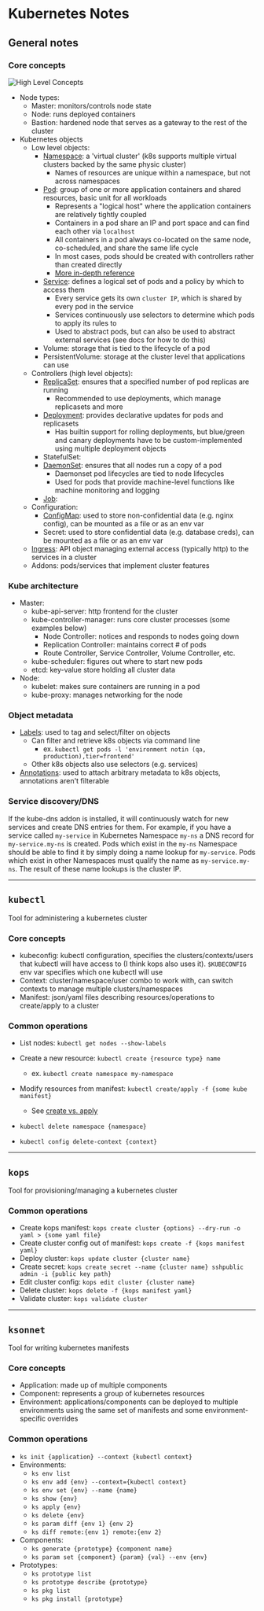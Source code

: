 # Kubernetes Notes

## General notes

### Core concepts

![High Level
Concepts](https://github.com/leoyu037/cheatsheets/blob/master/kubernetes/.resources/kubernetes-high-level-concepts.png)

- Node types:
    - Master: monitors/controls node state
    - Node: runs deployed containers
    - Bastion: hardened node that serves as a gateway to the rest of the cluster
- Kubernetes objects
    - Low level objects:
        - [Namespace](https://kubernetes.io/docs/concepts/overview/working-with-objects/namespaces/):
          a 'virtual cluster' (k8s supports multiple virtual clusters backed by the
          same physic cluster)
            - Names of resources are unique within a namespace, but not across
              namespaces
        - [Pod](https://kubernetes.io/docs/tutorials/kubernetes-basics/explore/explore-intro/):
          group of one or more application containers and shared resources,
          basic unit for all workloads
            - Represents a "logical host" where the application containers are
              relatively tightly coupled
            - Containers in a pod share an IP and port space and can find each
              other via `localhost`
            - All containers in a pod always co-located on the same node,
              co-scheduled, and share the same life cycle
            - In most cases, pods should be created with controllers rather than
              created directly
            - [More in-depth reference](https://kubernetes.io/docs/concepts/workloads/pods/pod/)
        - [Service](https://kubernetes.io/docs/concepts/services-networking/service/):
          defines a logical set of pods and a policy by which to access them
            - Every service gets its own `cluster IP`, which is shared by every
              pod in the service
            - Services continuously use selectors to determine which pods to
              apply its rules to
            - Used to abstract pods, but can also be used to abstract external
              services (see docs for how to do this)
        - Volume: storage that is tied to the lifecycle of a pod
        - PersistentVolume: storage at the cluster level that applications can
          use
    - Controllers (high level objects):
        - [ReplicaSet](https://kubernetes.io/docs/concepts/workloads/controllers/replicaset/):
          ensures that a specified number of pod replicas are running
            - Recommended to use deployments, which manage replicasets and more
        - [Deployment](https://kubernetes.io/docs/concepts/workloads/controllers/deployment/):
          provides declarative updates for pods and replicasets
            - Has builtin support for rolling deployments, but blue/green and
              canary deployments have to be custom-implemented using multiple
              deployment objects
        - StatefulSet:
        - [DaemonSet](https://kubernetes.io/docs/concepts/workloads/controllers/daemonset/):
          ensures that all nodes run a copy of a pod
            - Daemonset pod lifecycles are tied to node lifecycles
            - Used for pods that provide machine-level functions like machine
              monitoring and logging
        - [Job](https://kubernetes.io/docs/concepts/workloads/controllers/jobs-run-to-completion/):
    - Configuration:
        - [ConfigMap](https://github.com/leoyu037/cheatsheets/blob/master/kubernetes/configmap.md): used to store non-confidential data (e.g. nginx config), can
          be mounted as a file or as an env var
        - Secret: used to store confidential data (e.g. database creds), can be
          mounted as a file or as an env var
    - [Ingress](https://kubernetes.io/docs/concepts/services-networking/ingress/):
      API object managing external access (typically http) to the services in a
      cluster
    - Addons: pods/services that implement cluster features

### Kube architecture

- Master:
    - kube-api-server: http frontend for the cluster
    - kube-controller-manager: runs core cluster processes (some examples below)
        - Node Controller: notices and responds to nodes going down
        - Replication Controller: maintains correct # of pods
        - Route Controller, Service Controller, Volume Controller, etc.
    - kube-scheduler: figures out where to start new pods
    - etcd: key-value store holding all cluster data
- Node:
    - kubelet: makes sure containers are running in a pod
    - kube-proxy: manages networking for the node

### Object metadata

- [Labels](https://kubernetes.io/docs/concepts/overview/working-with-objects/labels/):
  used to tag and select/filter on objects
    - Can filter and retrieve k8s objects via command line
        - ex. `kubectl get pods -l 'environment notin (qa, production),tier=frontend'`
    - Other k8s objects also use selectors (e.g. services)
- [Annotations](https://kubernetes.io/docs/concepts/overview/working-with-objects/annotations/):
  used to attach arbitrary metadata to k8s objects, annotations aren't
  filterable

### Service discovery/DNS

If the kube-dns addon is installed, it will continuously watch for new services
and create DNS entries for them. For example, if you have a service called
`my-service` in Kubernetes Namespace `my-ns` a DNS record for
`my-service.my-ns` is created. Pods which exist in the `my-ns` Namespace should
be able to find it by simply doing a name lookup for `my-service`. Pods which
exist in other Namespaces must qualify the name as `my-service.my-ns`. The
result of these name lookups is the cluster IP.

--------------------------------------------------------------------------------

## `kubectl`

Tool for administering a kubernetes cluster

### Core concepts

- kubeconfig: kubectl configuration, specifies the clusters/contexts/users that
  kubectl will have access to (I think kops also uses it). `$KUBECONFIG` env
  var specifies which one kubectl will use
- Context: cluster/namespace/user combo to work with, can switch contexts to
  manage multiple clusters/namespaces
- Manifest: json/yaml files describing resources/operations to create/apply to
  a cluster

### Common operations

- List nodes: `kubectl get nodes --show-labels`
- Create a new resource: `kubectl create {resource type} name`
    - ex. `kubectl create namespace my-namespace`
- Modify resources from manifest: `kubectl create/apply -f {some kube manifest}`
    - See [create vs. apply](https://kubernetes.io/docs/concepts/overview/object-management-kubectl/overview/)

- `kubectl delete namespace {namespace}`
- `kubectl config delete-context {context}`

--------------------------------------------------------------------------------

## `kops`

Tool for provisioning/managing a kubernetes cluster

### Common operations

- Create kops manifest: `kops create cluster {options} --dry-run -o yaml > {some yaml file}`
- Create cluster config out of manifest: `kops create -f {kops manifest yaml}`
- Deploy cluster: `kops update cluster {cluster name}`
- Create secret: `kops create secret --name {cluster name} sshpublic admin -i {public key path}`
- Edit cluster config: `kops edit cluster {cluster name}`
- Delete cluster: `kops delete -f {kops manifest yaml}`
- Validate cluster: `kops validate cluster`

--------------------------------------------------------------------------------

## `ksonnet`

Tool for writing kubernetes manifests

### Core concepts

- Application: made up of multiple components
- Component: represents a group of kubernetes resources
- Environment: applications/components can be deployed to multiple environments
  using the same set of manifests and some environment-specific overrides

### Common operations

- `ks init {application} --context {kubectl context}`
- Environments:
    - `ks env list`
    - `ks env add {env} --context={kubectl context}`
    - `ks env set {env} --name {name}`
    - `ks show {env}`
    - `ks apply {env}`
    - `ks delete {env}`
    - `ks param diff {env 1} {env 2}`
    - `ks diff remote:{env 1} remote:{env 2}`
- Components:
    - `ks generate {prototype} {component name}`
    - `ks param set {component} {param} {val} --env {env}`
- Prototypes:
    - `ks prototype list`
    - `ks prototype describe {prototype}`
    - `ks pkg list`
    - `ks pkg install {prototype}`
